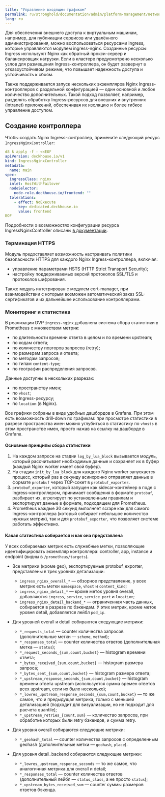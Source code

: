 ```yaml
---
title: "Управление входящим трафиком"
permalink: ru/stronghold/documentation/admin/platform-management/network/ingress.html
lang: ru
---
```


Для обеспечения внешнего доступа к виртуальным машинам, например, для публикации сервисов или удалённого администрирования, можно воспользоваться ресурсами Ingress, которые управляются модулем ingress-nginx.
Созданные ресурсы Ingress используют Nginx как обратный прокси-сервер и балансировщик нагрузки. Если в кластере предусмотрено несколько узлов для размещения Ingress-контроллера, он будет развернут в отказоустойчивом режиме, что повышает надежность доступа и устойчивость к сбоям.

Также поддерживается запуск нескольких экземпляров Nginx Ingress-контроллеров с раздельной конфигурацией — один основной и любое количество дополнительных. Такой подход позволяет, например, разделять обработку Ingress-ресурсов для внешних и внутренних (intranet) приложений, обеспечивая их изоляцию и более гибкое управление доступом.

## Создание контроллера

Чтобы создать Nginx Ingress-контроллер, примените следующий ресурс `IngressNginxController`:

```yaml
d8 k apply -f - <<EOF
apiVersion: deckhouse.io/v1
kind: IngressNginxController
metadata:
  name: main
spec:
  ingressClass: nginx
  inlet: HostWithFailover
  nodeSelector:
    node-role.deckhouse.io/frontend: ""
  tolerations:
    - effect: NoExecute
      key: dedicated.deckhouse.io
      value: frontend
EOF
```

Подробности о возможностях конфигурации ресурса IngressNginxController описаны [в документации](https://deckhouse.ru/products/kubernetes-platform/documentation/v1/modules/ingress-nginx/cr.html#ingressnginxcontroller).

### Терминация HTTPS

Модуль предоставляет возможность настраивать политики безопасности HTTPS для каждого Nginx Ingress-контроллера, включая:

- управление параметрами HSTS (HTTP Strict Transport Security);
- настройку поддерживаемых версий протоколов SSL/TLS и протоколов шифрования.

Также модуль интегрирован с модулем cert-manager, при взаимодействии с которым возможен автоматический заказ SSL-сертификатов и их дальнейшее использование контроллерами.

### Мониторинг и статистика

В реализации DVP `ingress-nginx` добавлена система сбора статистики в Prometheus с множеством метрик:

- по длительности времени ответа в целом и по времени upstream;
- по кодам ответа;
- по количеству повторов запросов (retry);
- по размерам запроса и ответа;
- по методам запросов;
- по типам `content-type`;
- по географии распределения запросов.

Данные доступны в нескольких разрезах:

- по пространству имен;
- по `vhost`;
- по Ingress-ресурсу;
- по `location` (в Nginx).

Все графики собраны в виде удобных дашбордов в Grafana. При этом есть возможность drill-down по графикам: при просмотре статистики в разрезе пространства имен можно углубиться в статистику по `vhosts` в этом пространстве имен, просто нажав на ссылку на дашборде в Grafana.

#### Основные принципы сбора статистики

1. На каждом запросе на стадии `log_by_lua_block` вызывается модуль, который рассчитывает необходимые данные и сохраняет их в буфер (каждый Nginx worker имеет свой буфер).
1. На стадии `init_by_lua_block` для каждого Nginx worker запускается процесс, который раз в секунду асинхронно отправляет данные в формате `protobuf` через TCP-сокет в `protobuf_exporter`.
1. `protobuf_exporter`, который запущен как sidecar-контейнер в поде с Ingress-контроллером, принимает сообщения в формате `protobuf`, разбирает их, агрегирует по установленным правилам и экспортирует данные в формате, подходящем для Prometheus.
1. Prometheus каждые 30 секунд выполняет scrape как для самого Ingress-контроллера (который собирает небольшое количество нужных метрик), так и для `protobuf_exporter`, что позволяет системе работать эффективно.

#### Какая статистика собирается и как она представлена

У всех собираемых метрик есть служебные метки, позволяющие идентифицировать экземпляр контроллера: controller, app, instance и endpoint (видны в `/prometheus/targets`).

- Все метрики (кроме geo), экспортируемые protobuf_exporter, представлены в трех уровнях детализации:
  - `ingress_nginx_overall_*` — обзорное представление, у всех метрик есть метки `namespace`, `vhost` и `content_kind`;
  - `ingress_nginx_detail_*` — кроме меток уровня overall, добавляются `ingress`, `service`, `service_port` и `location`;
  - `ingress_nginx_detail_backend_*` — ограниченная часть данных, собирается в разрезе по бэкендам. У этих метрик, кроме меток уровня detail, добавляется лейбл `pod_ip`.

- Для уровней overall и detail собираются следующие метрики:
  - `*_requests_total` — counter количества запросов (дополнительные метки — `scheme`, `method`);
  - `*_responses_total` — counter количества ответов (дополнительная метка — `status`);
  - `*_request_seconds_{sum,count,bucket}` — histogram времени ответа;
  - `*_bytes_received_{sum,count,bucket}` — histogram размера запроса;
  - `*_bytes_sent_{sum,count,bucket}` — histogram размера ответа;
  - `*_upstream_response_seconds_{sum,count,bucket}` — histogram времени ответа upstream (используется сумма времен ответов всех upstream, если их было несколько);
  - `*_lowres_upstream_response_seconds_{sum,count,bucket}` — то же самое, что и предыдущая метрика, только с меньшей детализацией (подходит для визуализации, но не подходит для расчета quantile);
  - `*_upstream_retries_{count,sum}` — количество запросов, при обработке которых были retry бэкендов, и сумма retry.

- Для уровня overall собираются следующие метрики:
  - `*_geohash_total` — counter количества запросов с определенным geohash (дополнительные метки — `geohash`, `place`).

- Для уровня detail_backend собираются следующие метрики:
  - `*_lowres_upstream_response_seconds` — то же самое, что аналогичная метрика для overall и detail;
  - `*_responses_total` — counter количества ответов (дополнительный лейбл — `status_class`, а не просто `status`);
  - `*_upstream_bytes_received_sum` — counter суммы размеров ответов бэкенда.
